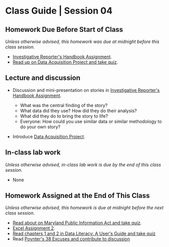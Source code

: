# Class Guide | Session 04

## Homework Due Before Start of Class
*Unless otherwise advised, this homework was due at midnight before this class session.*

* [Investigative Reporter's Handbook Assignment](../03/03-Homework-Assigned/A-handbook-writing-assignment.md).
* [Read up on Data Acquisition Project and take quiz](../../major-assignments/data-acquisition-project/readme.md).

## Lecture and discussion

* Discussion and mini-presentation on stories in [Investigative Reporter's Handbook Assignment](../03/03-Homework-Assigned/A-handbook-writing-assignment.md).
  * What was the central finding of the story?
  * What data did they use? How did they do their analysis?
  * What did they do to bring the story to life?
  * Everyone: How could you use similar data or similar methodology to do your own story?  

* Introduce [Data Acquisition Project](../../major-assignments/data-acquisition-project/readme.md).

## In-class lab work
*Unless otherwise advised, in-class lab work is due by the end of this class session.*   

* None

## Homework Assigned at the End of This Class
*Unless otherwise advised, this homework is due at midnight before the next class session.*   

* [Read about on Maryland Public Information Act and take quiz](04-Homework-Assigned/C-PIA-readings.md).
* [Excel Assignment 2](04-Homework-Assigned/A-excel-assignment-2.md).
* [Read chapters 1 and 2 in Data Literacy: A User's Guide and take quiz](04-Homework-Assigned/B-data-literacy-reading-quiz-ch-1+2.md)
* Read [Poynter's 38 Excuses and contribute to discussion](https://umd.instructure.com/courses/1259604/discussion_topics/3575074)
